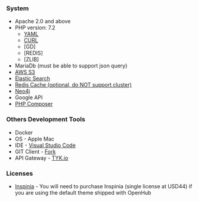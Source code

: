 ### System
  * Apache 2.0 and above
  * PHP version: 7.2
    * [YAML](https://www.php.net/manual/en/book.yaml.php)
    * [CURL](https://www.php.net/manual/en/book.curl.php)
    * [GD]
    * [REDIS]
    * [ZLIB]
  * MariaDb (must be able to support json query)
  * [AWS S3](https://aws.amazon.com/s3/)
  * [Elastic Search](https://www.elastic.co/)
  * [Redis Cache (optional, do NOT support cluster)](https://redis.io/)
  * [Neo4j](https://neo4j.com/)
  * Google API
  * [PHP Composer](https://getcomposer.org/)

### Others Development Tools
  * Docker
  * OS - Apple Mac
  * IDE - [Visual Studio Code](https://code.visualstudio.com/)
  * GIT Client - [Fork](https://git-fork.com/)
  * API Gateway - [TYK.io](https://tyk.io/)

### Licenses
  * [Inspinia](https://wrapbootstrap.com/theme/inspinia-responsive-admin-theme-WB0R5L90S) - You will need to purchase Inspinia (single license at USD44) if you are using the default theme shipped with OpenHub